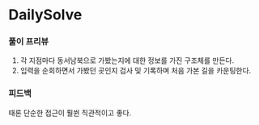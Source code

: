 # DailySolve 

### 풀이 프리뷰

1. 각 지점마다 동서남북으로 가봤는지에 대한 정보를 가진 구조체를 만든다.
2. 입력을 순회하면서 가봤던 곳인지 검사 및 기록하며 처음 가본 길을 카운팅한다.
        
### 피드백
  
때론 단순한 접근이 훨쒼 직관적이고 좋다.

